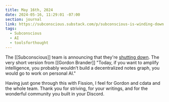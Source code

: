 ```yaml
---
title: May 16th, 2024
date: 2024-05-16, 11:29:01 -07:00
section: journal
link: https://subconscious.substack.com/p/subconscious-is-winding-down
tags:
  - Subconscious
  - AI
  - toolsforthought
---
```

The [[Subconscious]] team is announcing that they're [shutting down](https://subconscious.substack.com/p/subconscious-is-winding-down). The very short version from [[Gordon Brander]] "Today, if you want to amplify intelligence, you probably wouldn’t build a decentralized notes graph, you would go to work on personal AI."

Having just gone through this with Fission, I feel for Gordon and cdata and the whole team. Thank you for striving, for your writings, and for the wonderful community you built in your Discord.